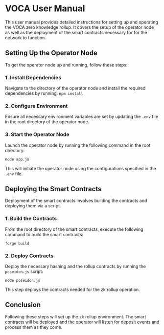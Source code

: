 # VOCA User Manual

This user manual provides detailed instructions for setting up and operating the VOCA zero knowledge rollup. It covers the setup of the operator node as well as the deployment of the smart contracts necessary for for the network to function.


## Setting Up the Operator Node

To get the operator node up and running, follow these steps:

### 1. Install Dependencies

Navigate to the directory of the operator node and install the required dependencies by running: ```npm install```


### 2. Configure Environment

Ensure all necessary environment variables are set by updating the `.env` file in the root directory of the operator node.

### 3. Start the Operator Node

Launch the operator node by running the following command in the root directory:

```node app.js```

This will initiate the operator node using the configurations specified in the `.env` file.

## Deploying the Smart Contracts

Deployment of the smart contracts involves building the contracts and deploying them via a script.

### 1. Build the Contracts

From the root directory of the smart contracts, execute the following command to build the smart contracts:

```forge build```


### 2. Deploy Contracts

Deploy the necessary hashing and the rollup contracts by running the `poseidon.js` script:

```node poseidon.js```

This step deploys the contracts needed for the zk rollup operation.

## Conclusion

Following these steps will set up the zk rollup environment. The smart contracts will be deployed and the operator will listen for deposit events and process them as they come.



